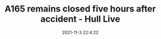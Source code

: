 ---
"title": "A165 remains closed five hours after accident - Hull Live"
"date": "2021-11-3 22:4:22"
"feed_name": "GOOGLENEWSINDUSTRIAL"
"feed_website": "https://news.google.com/search?q=industrial%2Bincident&hl=en-US&gl=US&ceid=US:en"
"feed_rss": "https://news.google.com/rss/search?q=industrial%2Bincident&hl=en-US&gl=US&ceid=US:en"
"link": "https://www.hulldailymail.co.uk/news/hull-east-yorkshire-news/a165-remains-closed-five-hours-6157667"
"source": "{'href': 'https://www.hulldailymail.co.uk', 'title': 'Hull Live'}"
"file": "_posts/2021-1-1-e8848dad6c7a86e34ce02408cf961c8692dbab40.md"
"accident": "0"
"drilling": "0"
"dead": "0"
"injured": "0"
"arrested": "0"
"place": "unknown place"
"where": "unknown site"
"causes": "unknown"
"place_uri": "unknown place"
---